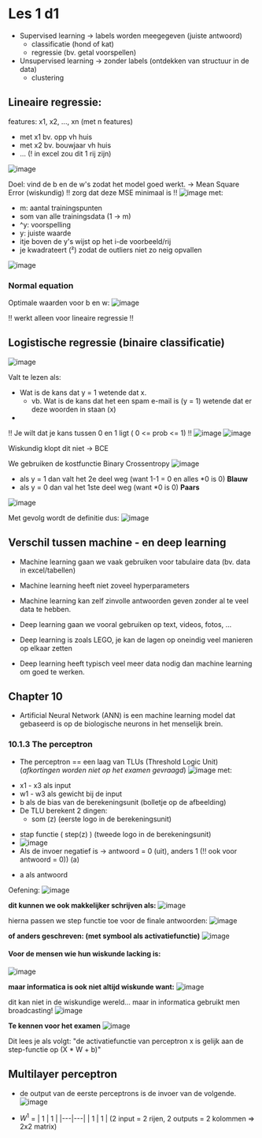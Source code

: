 # Les 1 d1

* Supervised learning -> labels worden meegegeven (juiste antwoord)
	- classificatie (hond of kat)
	- regressie (bv. getal voorspellen)
* Unsupervised learning -> zonder labels (ontdekken van structuur in de data)
	- clustering

## Lineaire regressie:
features: x1, x2, ..., xn (met n features)
- met x1 bv. opp vh huis
- met x2 bv. bouwjaar vh huis
- ... (! in excel zou dit 1 rij zijn)

![image](https://github.com/user-attachments/assets/be167b23-a2b6-4e9a-9b5b-754dd639d464)

Doel: vind de b en de w's zodat het model goed werkt. -> Mean Square Error (wiskundig)
!! zorg dat deze MSE minimaal is !!
![image](https://github.com/user-attachments/assets/ebc92e4a-7615-4ead-a582-0598a6f439f7)
met: 
  - m: aantal trainingspunten
  - som van alle trainingsdata (1 -> m)
  - ^y: voorspelling
  - y: juiste waarde
  - itje boven de y's wijst op het i-de voorbeeld/rij
  - je kwadrateert (²) zodat de outliers niet zo neig opvallen

![image](https://github.com/user-attachments/assets/349ccd62-823d-4d42-93d5-964760bf1c18)

### Normal equation
Optimale waarden voor b en w:
![image](https://github.com/user-attachments/assets/4baddb81-c1c4-4987-8b09-d45c8ac32ad3)

!! werkt alleen voor lineaire regressie !!


## Logistische regressie (binaire classificatie)

![image](https://github.com/user-attachments/assets/06d0ad28-594c-4fad-8463-9b98675fcad9)

Valt te lezen als:
- Wat is de kans dat y = 1 wetende dat x.
	- vb. Wat is de kans dat het een spam e-mail is (y = 1) wetende dat er deze woorden in staan (x)
 - 
!! Je wilt dat je kans tussen 0 en 1 ligt ( 0 <= prob <= 1) !!
![image](https://github.com/user-attachments/assets/7ea5b9e8-c253-4d12-99d7-599b432d2da3)
![image](https://github.com/user-attachments/assets/0e6c66e9-a715-4fa7-84c3-b77d54b7dca8)

Wiskundig klopt dit niet -> BCE

We gebruiken de kostfunctie Binary Crossentropy
![image](https://github.com/user-attachments/assets/0ef8c649-e1fd-4078-b67b-031c2c3ad1f8)

- als y = 1 dan valt het 2e deel weg (want 1-1 = 0 en alles *0 is 0) **Blauw**
- als y = 0 dan val het 1ste deel weg (want *0 is 0) **Paars**

![image](https://github.com/user-attachments/assets/280fc2d4-9fda-4228-b185-be855994c191)

Met gevolg wordt de definitie dus:
![image](https://github.com/user-attachments/assets/f2e97635-aeba-45a6-a639-980d864e3812)


## Verschil tussen machine - en deep learning
- Machine learning gaan we vaak gebruiken voor tabulaire data (bv. data in excel/tabellen)
- Machine learning heeft niet zoveel hyperparameters
- Machine learning kan zelf zinvolle antwoorden geven zonder al te veel data te hebben.

- Deep learning gaan we vooral gebruiken op text, videos, fotos, ...
- Deep learning is zoals LEGO, je kan de lagen op oneindig veel manieren op elkaar zetten
- Deep learning heeft typisch veel meer data nodig dan machine learning om goed te werken.

 
## Chapter 10
- Artificial Neural Network (ANN) is een machine learning model dat gebaseerd is op de biologische neurons in het menselijk brein.

### 10.1.3 The perceptron
- The perceptron == een laag van TLUs (Threshold Logic Unit) (*afkortingen worden niet op het examen gevraagd*)
![image](https://github.com/user-attachments/assets/acaab279-822a-4fee-9352-6926403c76cc)
met:
* x1 - x3 als input
* w1 - w3 als gewicht bij de input
* b als de bias van de berekeningsunit (bolletje op de afbeelding)
* De TLU berekent 2 dingen:
	- som (z) (eerste logo in de berekeningsunit)
 - stap functie ( step(z) ) (tweede logo in de berekeningsunit)
 - ![image](https://github.com/user-attachments/assets/bbf6bfc4-3765-4cdf-8dd2-f9fd53fd65a4)
 - Als de invoer negatief is -> antwoord = 0 (uit), anders 1 (!! ook voor antwoord = 0)) (a)
* a als antwoord

Oefening:
![image](https://github.com/user-attachments/assets/909dbf21-7007-46ad-a1b7-f5a931800f95)

**dit kunnen we ook makkelijker schrijven als:**
![image](https://github.com/user-attachments/assets/b66375e4-d902-44fe-a4a5-50d9827eb40c)

hierna passen we step functie toe voor de finale antwoorden:
![image](https://github.com/user-attachments/assets/646ec1ca-36f3-4ba4-b690-9c61c3b94677)

**of anders geschreven: (met symbool als activatiefunctie)**
![image](https://github.com/user-attachments/assets/58e4da2f-4a5e-4a09-9644-7a91a5cecf40)

#### Voor de mensen wie hun wiskunde lacking is:
![image](https://github.com/user-attachments/assets/d2b9aad3-ba92-437e-a65d-0c0f845ab873)

**maar informatica is ook niet altijd wiskunde want:**
![image](https://github.com/user-attachments/assets/6e69664f-9b31-45cd-bab9-93bc52a42d63)

dit kan niet in de wiskundige wereld...
maar in informatica gebruikt men broadcasting!
![image](https://github.com/user-attachments/assets/e568ee12-f436-4a47-baa4-f3f5693ded57)

**Te kennen voor het examen**
![image](https://github.com/user-attachments/assets/b08fb904-b6e6-4ce7-a34e-e210d9f60fe3)

Dit lees je als volgt: "de activatiefunctie van perceptron x is gelijk aan de step-functie op (X * W + b)" 


## Multilayer perceptron

- de output van de eerste perceptrons is de invoer van de volgende.
![image](https://github.com/user-attachments/assets/f21f8ac0-8654-4aaa-a24a-2230f1ea498a)

- $W^1$ =
| 1 | 1 |
|---|---|
| 1 | 1 |
 (2 input = 2 rijen, 2 outputs = 2 kolommen => 2x2 matrix)


